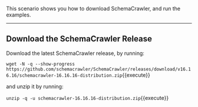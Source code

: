 This scenario shows you how to download SchemaCrawler, and run the examples.

-----

## Download the SchemaCrawler Release
Download the latest SchemaCrawler release, by running:

`wget -N -q --show-progress  https://github.com/schemacrawler/SchemaCrawler/releases/download/v16.16.16/schemacrawler-16.16.16-distribution.zip`{{execute}}

and unzip it by running:

`unzip -q -u schemacrawler-16.16.16-distribution.zip`{{execute}}
